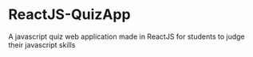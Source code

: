 # ReactJS-QuizApp
A javascript quiz web application made in ReactJS for students to judge their javascript skills
